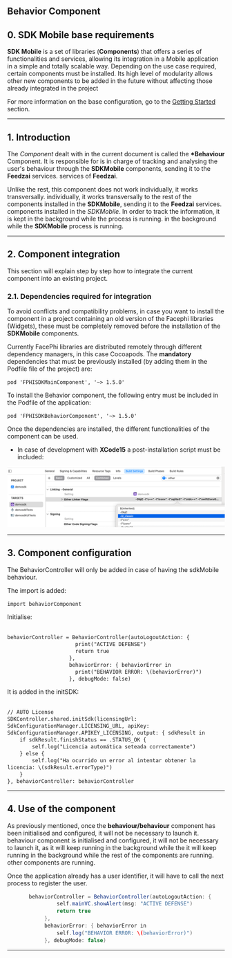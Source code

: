 ## Behavior Component

## 0. SDK Mobile base requirements

**SDK Mobile** is a set of libraries (**Components**) that offers a series of functionalities and services, allowing its integration in a Mobile application in a simple and totally scalable way. Depending on the use case required, certain components must be installed. Its high level of modularity allows other new components to be added in the future without affecting those already integrated in the project

For more information on the base configuration, go to the [Getting Started](./Mobile_SDK#1-introduction) section.

---

## 1. Introduction

The _Component_ dealt with in the current document is called the
**\*Behaviour** Component. It is responsible for
is in charge of tracking and analysing the user's behaviour
through the **SDKMobile** components, sending it to the **Feedzai** services.
services of **Feedzai**.

Unlike the rest, this component does not work individually, it works transversally.
individually, it works transversally to the rest of the components installed in the **SDKMobile**, sending it to the **Feedzai** services.
components installed in the _SDKMobile_. In order to track the information, it is kept in the background while the process is running.
in the background while the **SDKMobile** process is running.

---

## 2. Component integration

This section will explain step by step how to integrate the current component into an existing project.

### 2.1. Dependencies required for integration

To avoid conflicts and compatibility problems, in case you want to install the component in a project containing an old version of the Facephi libraries (Widgets), these must be completely removed before the installation of the **SDKMobile** components.

Currently FacePhi libraries are distributed remotely through different dependency managers, in this case Cocoapods. The **mandatory** dependencies that must be previously installed (by adding them in the Podfile file of the project) are:

```
pod 'FPHISDKMainComponent', '~> 1.5.0'
```

To install the Behavior component, the following entry must be included in the Podfile of the application:

```
pod 'FPHISDKBehaviorComponent', '~> 1.5.0'
```

Once the dependencies are installed, the different functionalities of the component can be used.

- In case of development with **XCode15** a post-installation script must be included:

![Image](/ios/fix_ldClassic.png)

---

## 3. Component configuration

The BehaviorController will only be added in case of having the sdkMobile behaviour.

The import is added:

```
import behaviorComponent
```

Initialise:

```

behaviorController = BehaviorController(autoLogoutAction: {
                      print("ACTIVE DEFENSE")
                      return true
                    },
                    behaviorError: { behaviorError in
                      print("BEHAVIOR ERROR: \(behaviorError)")
                    }, debugMode: false)
```

It is added in the initSDK:

```

// AUTO License
SDKController.shared.initSdk(licensingUrl: SdkConfigurationManager.LICENSING_URL, apiKey: SdkConfigurationManager.APIKEY_LICENSING, output: { sdkResult in
    if sdkResult.finishStatus == .STATUS_OK {
        self.log("Licencia automática seteada correctamente")
    } else {
        self.log("Ha ocurrido un error al intentar obtener la licencia: \(sdkResult.errorType)")
    }
}, behaviorController: behaviorController

```

---

## 4. Use of the component

As previously mentioned, once the **behaviour/behaviour** component has been initialised and configured, it will not be necessary to launch it.
behaviour component is initialised and configured, it will not be necessary to launch it, as it will keep running in the background while the
it will keep running in the background while the rest of the components are running.
other components are running.

Once the application already has a user identifier, it will have to
call the next process to register the user.

```java
       behaviorController = BehaviorController(autoLogoutAction: {
                self.mainVC.showAlert(msg: "ACTIVE DEFENSE")
                return true
            },
            behaviorError: { behaviorError in
                self.log("BEHAVIOR ERROR: \(behaviorError)")
            }, debugMode: false)

```

---
